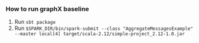 ### How to run graphX baseline

1. Run `sbt package`
2. Run `$SPARK_DIR/bin/spark-submit --class "AggregateMessagesExample" --master local[4] target/scala-2.12/simple-project_2.12-1.0.jar`